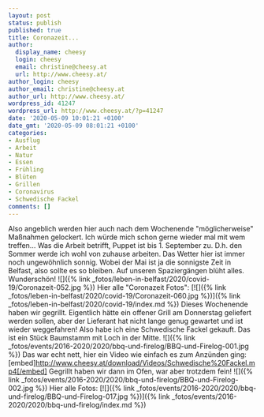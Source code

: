 ```yaml
---
layout: post
status: publish
published: true
title: Coronazeit...
author:
  display_name: cheesy
  login: cheesy
  email: christine@cheesy.at
  url: http://www.cheesy.at/
author_login: cheesy
author_email: christine@cheesy.at
author_url: http://www.cheesy.at/
wordpress_id: 41247
wordpress_url: http://www.cheesy.at/?p=41247
date: '2020-05-09 10:01:21 +0100'
date_gmt: '2020-05-09 08:01:21 +0100'
categories:
- Ausflug
- Arbeit
- Natur
- Essen
- Frühling
- Blüten
- Grillen
- Coronavirus
- Schwedische Fackel
comments: []
---
```

Also angeblich werden hier auch nach dem Wochenende "möglicherweise" Maßnahmen gelockert. Ich würde mich schon gerne wieder mal mit wem treffen... Was die Arbeit betrifft, Puppet ist bis 1. September zu. D.h. den Sommer werde ich wohl von zuhause arbeiten.
Das Wetter hier ist immer noch ungewöhnlich sonnig. Wobei der Mai ist ja die sonnigste Zeit in Belfast, also sollte es so bleiben. Auf unseren Spaziergängen blüht alles. Wunderschön!
![]({% link _fotos/leben-in-belfast/2020/covid-19/Coronazeit-052.jpg %})
Hier alle "Coronazeit Fotos":
[![]({% link _fotos/leben-in-belfast/2020/covid-19/Coronazeit-060.jpg %})]({% link _fotos/leben-in-belfast/2020/covid-19/index.md %})
Dieses Wochenende haben wir gegrillt. Eigentlich hätte ein offener Grill am Donnerstag geliefert werden sollen, aber der Lieferant hat nicht lange genug gewartet und ist wieder weggefahren!
Also habe ich eine Schwedische Fackel gekauft. Das ist ein Stück Baumstamm mit Loch in der Mitte.
![]({% link _fotos/events/2016-2020/2020/bbq-und-firelog/BBQ-und-Firelog-001.jpg %})
Das war echt nett, hier ein Video wie einfach es zum Anzünden ging:
[embed]http://www.cheesy.at/download/Videos/Schwedische%20Fackel.mp4[/embed]
Gegrillt haben wir dann im Ofen, war aber trotzdem fein!
![]({% link _fotos/events/2016-2020/2020/bbq-und-firelog/BBQ-und-Firelog-002.jpg %})
Hier alle Fotos:
[![]({% link _fotos/events/2016-2020/2020/bbq-und-firelog/BBQ-und-Firelog-017.jpg %})]({% link _fotos/events/2016-2020/2020/bbq-und-firelog/index.md %})

